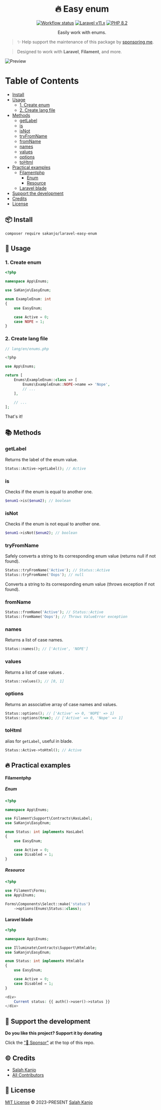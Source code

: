<h1 align="center">🔥 Easy enum</h1>

<p align="center">
    <a href="https://github.com/sakanjo/laravel-easy-enum/actions"><img alt="Workflow status" src="https://img.shields.io/github/actions/workflow/status/sakanjo/laravel-easy-enum/tests.yml?style=for-the-badge"></a>
    <a href="https://laravel.com"><img alt="Laravel v11.x" src="https://img.shields.io/badge/Laravel-v11.x-FF2D20?style=for-the-badge&logo=laravel"></a>
    <a href="https://php.net"><img alt="PHP 8.2" src="https://img.shields.io/badge/PHP-8.2-777BB4?style=for-the-badge&logo=php"></a>
</p>

<p align="center">Easily work with enums.</p>

> ✨ Help support the maintenance of this package by [sponsoring me](https://github.com/sponsors/sakanjo).

> Designed to work with **Laravel**, **Filament**, and more.

![Preview](./art/preview.png)

Table of Contents
=================

* [Install](#-install)
* [Usage](#-usage)
  * [1. Create enum](#1-create-enum)
  * [2. Create lang file](#2-create-lang-file)
* [Methods](#-methods)
  * [getLabel](#getlabel)
  * [is](#is)
  * [isNot](#isnot)
  * [tryFromName](#tryfromname)
  * [fromName](#fromname)
  * [names](#names)
  * [values](#values)
  * [options](#options)
  * [toHtml](#tohtml)
* [Practical examples](#-practical-examples)
     * [Filamentphp](#filamentphp)
        * [Enum](#enum)
        * [Resource](#resource)
     * [Laravel blade](#laravel-blade)
* [Support the development](#-support-the-development)
* [Credits](#%EF%B8%8F-credits)
* [License](#-license)

## 📦 Install

```
composer require sakanjo/laravel-easy-enum
```

## 🦄 Usage

### 1. Create enum

```php
<?php

namespace App\Enums;

use SaKanjo\EasyEnum;

enum ExampleEnum: int
{
    use EasyEnum;

    case Active = 0;
    case NOPE = 1;
}
```

### 2. Create lang file

```php
// lang/en/enums.php

<?php

use App\Enums;

return [
    Enums\ExampleEnum::class => [
        Enums\ExampleEnum::NOPE->name => 'Nope',
        // ...
    ],
    
    // ...
];
```

That's it!

## 📚 Methods

### getLabel

Returns the label of the enum value.

```php
Status::Active->getLabel(); // Active
```

### is

Checks if the enum is equal to another one.

```php
$enum1->is($enum2); // boolean
```

### isNot

Checks if the enum is not equal to another one.

```php
$enum1->isNot($enum2); // boolean
```

### tryFromName

Safely converts a string to its corresponding enum value (returns null if not found).

```php
Status::tryFromName('Active'); // Status::Active
Status::tryFromName('Oops'); // null
```

Converts a string to its corresponding enum value (throws exception if not found).

### fromName

```php
Status::fromName('Active'); // Status::Active
Status::fromName('Oops'); // Throws ValueError exception
```

### names

Returns a list of case names.

```php
Status::names(); // ['Active', 'NOPE']
```

### values

Returns a list of case values .

```php
Status::values(); // [0, 1]
```

### options

Returns an associative array of case names and values.

```php
Status::options(); // ['Active' => 0, 'NOPE' => 1]
Status::options(true); // ['Active' => 0, 'Nope' => 1]
```

### toHtml

alias for `getLabel`, useful in blade.

```php
Status::Active->toHtml(); // Active
```

## 🔥 Practical examples

#### Filamentphp

##### Enum

```php
<?php

namespace App\Enums;

use Filament\Support\Contracts\HasLabel;
use SaKanjo\EasyEnum;

enum Status: int implements HasLabel
{
    use EasyEnum;

    case Active = 0;
    case Disabled = 1;
}
```

##### Resource

```php
<?php

use Filament\Forms;
use App\Enums;

Forms\Components\Select::make('status')
    ->options(Enums\Status::class);
```

#### Laravel blade

```php
<?php

namespace App\Enums;

use Illuminate\Contracts\Support\Htmlable;
use SaKanjo\EasyEnum;

enum Status: int implements Htmlable
{
    use EasyEnum;

    case Active = 0;
    case Disabled = 1;
}
```

```php
<div>
    Current status: {{ auth()->user()->status }}
</div>
```

## 💖 Support the development

**Do you like this project? Support it by donating**

Click the ["💖 Sponsor"](https://github.com/sponsors/sakanjo) at the top of this repo.

## ©️ Credits

- [Salah Kanjo](https://github.com/sakanjo)
- [All Contributors](../../contributors)

## 📄 License

[MIT License](https://github.com/sakanjo/laravel-easy-metrics/blob/master/LICENSE) © 2023-PRESENT [Salah Kanjo](https://github.com/sakanjo)
